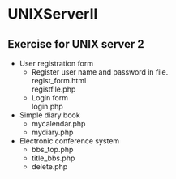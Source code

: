 # UNIXServerII
Exercise for UNIX server 2
------------------------------
* User registration form  
  - Register user name and password in file.  
    regist_form.html  
    registfile.php  
  - Login form  
    login.php  
* Simple diary book  
  - mycalendar.php  
  - mydiary.php  
* Electronic conference system  
  - bbs_top.php  
  - title_bbs.php  
  - delete.php  
  
  
  
